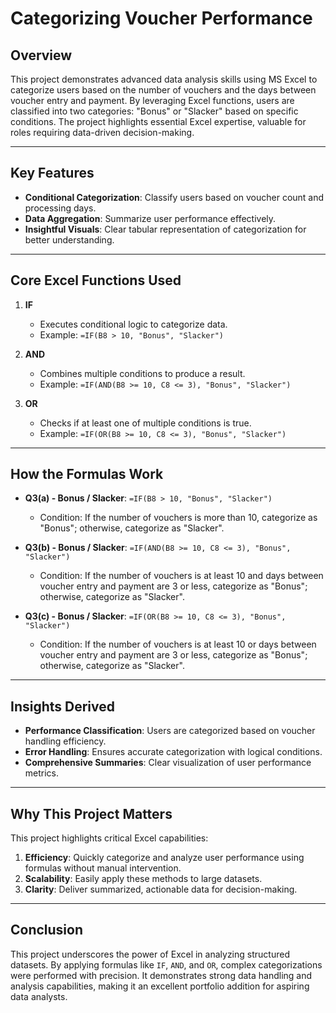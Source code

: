 # **Categorizing Voucher Performance**

## **Overview**
This project demonstrates advanced data analysis skills using MS Excel to categorize users based on the number of vouchers and the days between voucher entry and payment. By leveraging Excel functions, users are classified into two categories: "Bonus" or "Slacker" based on specific conditions. The project highlights essential Excel expertise, valuable for roles requiring data-driven decision-making.

---

## **Key Features**
- **Conditional Categorization**: Classify users based on voucher count and processing days.
- **Data Aggregation**: Summarize user performance effectively.
- **Insightful Visuals**: Clear tabular representation of categorization for better understanding.

---

## **Core Excel Functions Used**
1. **IF**
   - Executes conditional logic to categorize data.
   - Example: `=IF(B8 > 10, "Bonus", "Slacker")`

2. **AND**
   - Combines multiple conditions to produce a result.
   - Example: `=IF(AND(B8 >= 10, C8 <= 3), "Bonus", "Slacker")`

3. **OR**
   - Checks if at least one of multiple conditions is true.
   - Example: `=IF(OR(B8 >= 10, C8 <= 3), "Bonus", "Slacker")`

---

## **How the Formulas Work**
- **Q3(a) - Bonus / Slacker**: `=IF(B8 > 10, "Bonus", "Slacker")`
  - Condition: If the number of vouchers is more than 10, categorize as "Bonus"; otherwise, categorize as "Slacker".

- **Q3(b) - Bonus / Slacker**: `=IF(AND(B8 >= 10, C8 <= 3), "Bonus", "Slacker")`
  - Condition: If the number of vouchers is at least 10 and days between voucher entry and payment are 3 or less, categorize as "Bonus"; otherwise, categorize as "Slacker".

- **Q3(c) - Bonus / Slacker**: `=IF(OR(B8 >= 10, C8 <= 3), "Bonus", "Slacker")`
  - Condition: If the number of vouchers is at least 10 or days between voucher entry and payment are 3 or less, categorize as "Bonus"; otherwise, categorize as "Slacker".

---

## **Insights Derived**
- **Performance Classification**: Users are categorized based on voucher handling efficiency.
- **Error Handling**: Ensures accurate categorization with logical conditions.
- **Comprehensive Summaries**: Clear visualization of user performance metrics.

---

## **Why This Project Matters**
This project highlights critical Excel capabilities:
1. **Efficiency**: Quickly categorize and analyze user performance using formulas without manual intervention.
2. **Scalability**: Easily apply these methods to large datasets.
3. **Clarity**: Deliver summarized, actionable data for decision-making.

---

## **Conclusion**
This project underscores the power of Excel in analyzing structured datasets. By applying formulas like `IF`, `AND`, and `OR`, complex categorizations were performed with precision. It demonstrates strong data handling and analysis capabilities, making it an excellent portfolio addition for aspiring data analysts.
